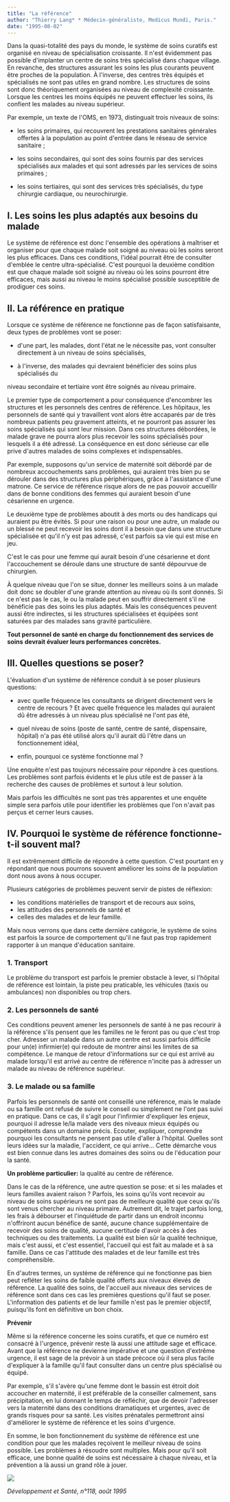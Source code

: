 ```yaml
---
title: "La référence"
author: "Thierry Lang* * Médecin-généraliste, Medicus Mundi, Paris."
date: "1995-08-02"
---
```


Dans la quasi-totalité des pays du monde, le système de soins curatifs est organisé en niveau de spécialisation croissante. Il n'est évidemment pas possible d'implanter un centre de soins très spécialisé dans chaque village. En revanche, des structures assurant les soins les plus courants peuvent être proches de la population. À l'inverse, des centres très équipés et spécialisés ne sont pas utiles en grand nombre. Les structures de soins sont donc théoriquement organisées au niveau de complexité croissante. Lorsque les centres les moins équipés ne peuvent effectuer les soins, ils confient les malades au niveau supérieur.

Par exemple, un texte de l'OMS, en 1973, distinguait trois niveaux de soins:

- les soins primaires, qui recouvrent les prestations sanitaires générales offertes à la population au point d'entrée dans le réseau de service sanitaire ;

- les soins secondaires, qui sont des soins fournis par des services spécialisés aux malades et qui sont adressés par les services de soins primaires ;

- les soins tertiaires, qui sont des services très spécialisés, du type chirurgie cardiaque, ou neurochirurgie.

## **I. Les soins les plus adaptés aux besoins du malade**

Le système de référence est donc l'ensemble des opérations à maîtriser et organiser pour que chaque malade soit soigné au niveau où les soins seront les plus efficaces. Dans ces conditions, l'idéal pourrait être de consulter d'emblée le centre ultra-spécialisé. C'est pourquoi la deuxième condition est que chaque malade soit soigné au niveau où les soins pourront être efficaces, mais aussi au niveau le moins spécialisé possible susceptible de prodiguer ces soins.

## **II. La référence en pratique**

Lorsque ce système de référence ne fonctionne pas de façon satisfaisante, deux types de problèmes vont se poser:

- d'une part, les malades, dont l'état ne le nécessite pas, vont consulter directement à un niveau de soins spécialisés,

- à l'inverse, des malades qui devraient bénéficier des soins plus spécialisés du

niveau secondaire et tertiaire vont être soignés au niveau primaire.

Le premier type de comportement a pour conséquence d'encombrer les structures et les personnels des centres de référence. Les hôpitaux, les personnels de santé qui y travaillent vont alors être accaparés par de très nombreux patients peu gravement atteints, et ne pourront pas assurer les soins spécialisés qui sont leur mission. Dans ces structures débordées, le malade grave ne pourra alors plus recevoir les soins spécialisés pour lesquels il a été adressé. La conséquence en est donc sérieuse car elle prive d'autres malades de soins complexes et indispensables.

Par exemple, supposons qu'un service de maternité soit débordé par de nombreux accouchements sans problèmes, qui auraient très bien pu se dérouler dans des structures plus périphériques, grâce à l'assistance d'une matrone. Ce service de référence risque alors de ne pas pouvoir accueillir dans de bonne conditions des femmes qui auraient besoin d'une césarienne en urgence.

Le deuxième type de problèmes aboutit à des morts ou des handicaps qui auraient pu être évités. Si pour une raison ou pour une autre, un malade ou un blessé ne peut recevoir les soins dont il a besoin que dans une structure spécialisée et qu'il n'y est pas adressé, c'est parfois sa vie qui est mise en jeu.

C'est le cas pour une femme qui aurait besoin d'une césarienne et dont l'accouchement se déroule dans une structure de santé dépourvue de chirurgien.

À quelque niveau que l'on se situe, donner les meilleurs soins à un malade doit donc se doubler d'une grande attention au niveau où ils sont donnés. Si ce n'est pas le cas, le ou la malade peut en souffrir directement s'il ne bénéficie pas des soins les plus adaptés. Mais les conséquences peuvent aussi être indirectes, si les structures spécialisées et équipées sont saturées par des malades sans gravité particulière.

**Tout personnel de santé en charge du** **fonctionnement des services de soins** **devrait évaluer leurs performances** **concrètes.**

## **III. Quelles questions se poser?**

L'évaluation d'un système de référence conduit à se poser plusieurs questions:

- avec quelle fréquence les consultants se dirigent directement vers le centre de recours ? Et avec quelle fréquence les malades qui auraient dû être adressés à un niveau plus spécialisé ne l'ont pas été,

- quel niveau de soins (poste de santé, centre de santé, dispensaire, hôpital) n'a pas été utilisé alors qu'il aurait dû l'être dans un fonctionnement idéal,

- enfin, pourquoi ce système fonctionne mal ?

Une enquête n'est pas toujours nécessaire pour répondre à ces questions. Les problèmes sont parfois évidents et le plus utile est de passer à la recherche des causes de problèmes et surtout à leur solution.

Mais parfois les difficultés ne sont pas très apparentes et une enquête simple sera parfois utile pour identifier les problèmes que l'on n'avait pas perçus et cerner leurs causes.

## **IV. Pourquoi le système de** **référence fonctionne-t-il** **souvent mal?**

Il est extrêmement difficile de répondre à cette question. C'est pourtant en y répondant que nous pourrons souvent améliorer les soins de la population dont nous avons à nous occuper.

Plusieurs catégories de problèmes peuvent servir de pistes de réflexion:

*   les conditions matérielles de transport et de recours aux soins,
*   les attitudes des personnels de santé et
*   celles des malades et de leur famille.

Mais nous verrons que dans cette dernière catégorie, le système de soins est parfois la source de comportement qu'il ne faut pas trop rapidement rapporter à un manque d'éducation sanitaire.

### **1.** **Transport**

Le problème du transport est parfois le premier obstacle à lever, si l'hôpital de référence est lointain, la piste peu praticable, les véhicules (taxis ou ambulances) non disponibles ou trop chers.

### **2. Les personnels de santé**

Ces conditions peuvent amener les personnels de santé à ne pas recourir à la référence s'ils pensent que les familles ne le feront pas ou que c'est trop cher. Adresser un malade dans un autre centre est aussi parfois difficile pour un(e) infirmier(e) qui redoute de montrer ainsi les limites de sa compétence. Le manque de retour d'informations sur ce qui est arrivé au malade lorsqu'il est arrivé au centre de référence n'incite pas à adresser un malade au niveau de référence supérieur.

### **3. Le malade ou sa famille**

Parfois les personnels de santé ont conseillé une référence, mais le malade ou sa famille ont refusé de suivre le conseil ou simplement ne l'ont pas suivi en pratique. Dans ce cas, il s'agit pour l'infirmier d'expliquer les enjeux, pourquoi il adresse le/la malade vers des niveaux mieux équipés ou compétents dans un domaine précis. Ecouter, expliquer, comprendre pourquoi les consultants ne pensent pas utile d'aller à l'hôpital. Quelles sont leurs idées sur la maladie, l'accident, ce qui arrive... Cette démarche vous est bien connue dans les autres domaines des soins ou de l'éducation pour la santé.

**Un problème particulier:** la qualité au centre de référence.

Dans le cas de la référence, une autre question se pose: et si les malades et leurs familles avaient raison ? Parfois, les soins qu'ils vont recevoir au niveau de soins supérieurs ne sont pas de meilleure qualité que ceux qu'ils sont venus chercher au niveau primaire. Autrement dit, le trajet parfois long, les frais à débourser et l'inquiétude de partir dans un endroit inconnu n'offriront aucun bénéfice de santé, aucune chance supplémentaire de recevoir des soins de qualité, aucune certitude d'avoir accès à des techniques ou des traitements. La qualité est bien sûr la qualité technique, mais c'est aussi, et c'est essentiel, l'accueil qui est fait au malade et à sa famille. Dans ce cas l'attitude des malades et de leur famille est très compréhensible.

En d'autres termes, un système de référence qui ne fonctionne pas bien peut refléter les soins de faible qualité offerts aux niveaux élevés de référence. La qualité des soins, de l'accueil aux niveaux des services de référence sont dans ces cas les premières questions qu'il faut se poser. L'information des patients et de leur famille n'est pas le premier objectif, puisqu'ils font en définitive un bon choix.

**Prévenir**

Même si la référence concerne les soins curatifs, et que ce numéro est consacré à l'urgence, prévenir reste là aussi une attitude sage et efficace. Avant que la référence ne devienne impérative et une question d'extrême urgence, il est sage de la prévoir à un stade précoce où il sera plus facile d'expliquer à la famille qu'il faut consulter dans un centre plus spécialisé ou équipé.

Par exemple, s'il s'avère qu'une femme dont le bassin est étroit doit accoucher en maternité, il est préférable de la conseiller calmement, sans précipitation, en lui donnant le temps de réfléchir, que de devoir l'adresser vers la maternité dans des conditions dramatiques et urgentes, avec de grands risques pour sa santé. Les visites prénatales permettront ainsi d'améliorer le système de référence et les soins d'urgence.

En somme, le bon fonctionnement du système de référence est une condition pour que les malades reçoivent le meilleur niveau de soins possible. Les problèmes à résoudre sont multiples. Mais pour qu'il soit efficace, une bonne qualité de soins est nécessaire à chaque niveau, et la prévention a là aussi un grand rôle à jouer.

![](i648-1.jpg)


_Développement et Santé, n°118, août 1995_